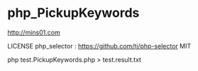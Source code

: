 # php_PickupKeywords
http://mins01.com

LICENSE
php_selector : https://github.com/tj/php-selector MIT


php test.PickupKeywords.php > test.result.txt